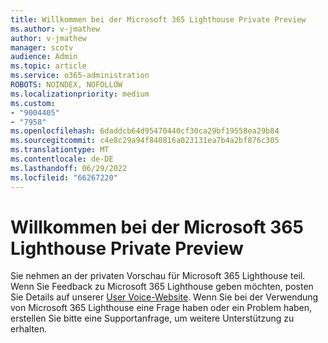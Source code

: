 ```yaml
---
title: Willkommen bei der Microsoft 365 Lighthouse Private Preview
ms.author: v-jmathew
author: v-jmathew
manager: scotv
audience: Admin
ms.topic: article
ms.service: o365-administration
ROBOTS: NOINDEX, NOFOLLOW
ms.localizationpriority: medium
ms.custom:
- "9004405"
- "7958"
ms.openlocfilehash: 6daddcb64d95470440cf30ca29bf19558ea29b84
ms.sourcegitcommit: c4e8c29a94f840816a023131ea7b4a2bf876c305
ms.translationtype: MT
ms.contentlocale: de-DE
ms.lasthandoff: 06/29/2022
ms.locfileid: "66267220"
---
```

# <a name="welcome-to-the-microsoft-365-lighthouse-private-preview"></a>Willkommen bei der Microsoft 365 Lighthouse Private Preview

Sie nehmen an der privaten Vorschau für Microsoft 365 Lighthouse teil. Wenn Sie Feedback zu Microsoft 365 Lighthouse geben möchten, posten Sie Details auf unserer [User Voice-Website](https://aka.ms/M365Lighthouseuservoice). Wenn Sie bei der Verwendung von Microsoft 365 Lighthouse eine Frage haben oder ein Problem haben, erstellen Sie bitte eine Supportanfrage, um weitere Unterstützung zu erhalten.

